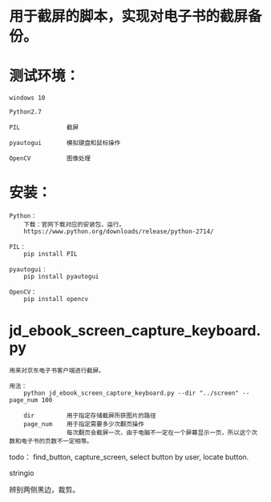 # 用于截屏的脚本，实现对电子书的截屏备份。

# 测试环境：

    windows 10

    Python2.7

    PIL             截屏

    pyautogui       模拟键盘和鼠标操作

    OpenCV          图像处理

# 安装：
    Python：
        下载：官网下载对应的安装包，运行。
        https://www.python.org/downloads/release/python-2714/

    PIL：
        pip install PIL

    pyautogui：
        pip install pyautogui

    OpenCV：
        pip install opencv

# jd_ebook_screen_capture_keyboard.py
    
    用来对京东电子书客户端进行截屏。

    用法：
        python jd_ebook_screen_capture_keyboard.py --dir "../screen" --page_num 100
    
        dir         用于指定存储截屏所获图片的路径
        page_num    用于指定需要多少次翻页操作
                    每次翻页会截屏一次，由于电脑不一定在一个屏幕显示一页，所以这个次数和电子书的页数不一定相等。


todo： find_button, capture_screen, select button by user, locate button.

stringio

辨别两侧黑边，裁剪。